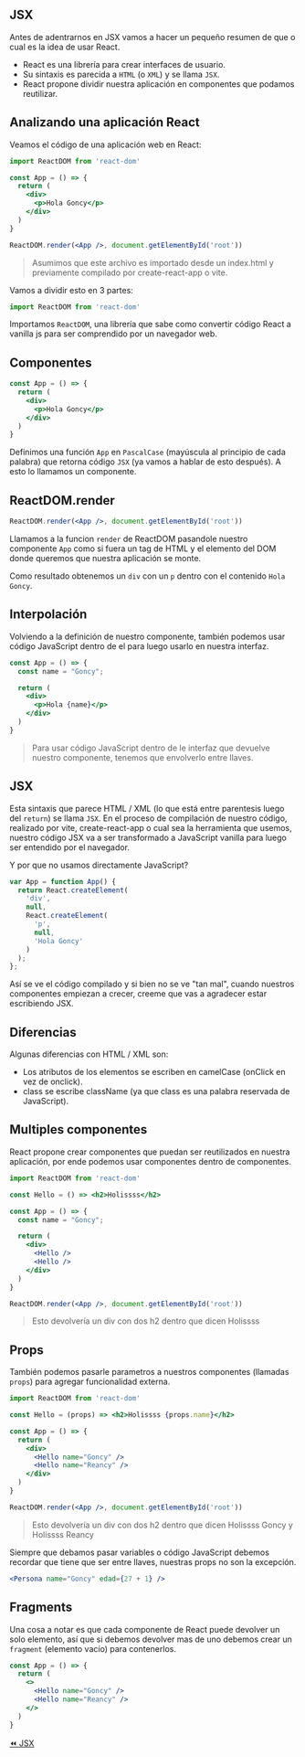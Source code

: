 ## JSX
Antes de adentrarnos en JSX vamos a hacer un pequeño resumen de que o cual es la idea de usar React.

* React es una librería para crear interfaces de usuario.
* Su sintaxis es parecida a `HTML` (o `XML`) y se llama `JSX`.
* React propone dividir nuestra aplicación en componentes que podamos reutilizar.

## Analizando una aplicación React
Veamos el código de una aplicación web en React:
```jsx
import ReactDOM from 'react-dom'

const App = () => {
  return (
    <div>
      <p>Hola Goncy</p>
    </div>
  )
}

ReactDOM.render(<App />, document.getElementById('root'))
```
> Asumimos que este archivo es importado desde un index.html y previamente compilado por create-react-app o vite.

Vamos a dividir esto en 3 partes:
```js
import ReactDOM from 'react-dom'
```
Importamos `ReactDOM`, una librería que sabe como convertir código React a vanilla js para ser comprendido por un navegador web.

## Componentes

```jsx
const App = () => {
  return (
    <div>
      <p>Hola Goncy</p>
    </div>
  )
}
```
Definimos una función `App` en `PascalCase` (mayúscula al principio de cada palabra) que retorna código `JSX` (ya vamos a hablar de esto después). A esto lo llamamos un componente.

## ReactDOM.render

```jsx
ReactDOM.render(<App />, document.getElementById('root'))
```
Llamamos a la funcion `render` de ReactDOM pasandole nuestro componente `App` como si fuera un tag de HTML y el elemento del DOM donde queremos que nuestra aplicación se monte.

Como resultado obtenemos un `div` con un `p` dentro con el contenido `Hola Goncy`.

## Interpolación

Volviendo a la definición de nuestro componente, también podemos usar código JavaScript dentro de el para luego usarlo en nuestra interfaz.

```jsx
const App = () => {
  const name = "Goncy";

  return (
    <div>
      <p>Hola {name}</p>
    </div>
  )
}
```
> Para usar código JavaScript dentro de le interfaz que devuelve nuestro componente, tenemos que envolverlo entre llaves.

## JSX

Esta sintaxis que parece HTML / XML (lo que está entre parentesis luego del `return`) se llama `JSX`. En el proceso de compilación de nuestro código, realizado por vite, create-react-app o cual sea la herramienta que usemos, nuestro código JSX va a ser transformado a JavaScript vanilla para luego ser entendido por el navegador.

Y por que no usamos directamente JavaScript?

```js
var App = function App() {
  return React.createElement(
    'div',
    null,
    React.createElement(
      'p',
      null,
      'Hola Goncy'
    )
  );
};
```
Así se ve el código compilado y si bien no se ve "tan mal", cuando nuestros componentes empiezan a crecer, creeme que vas a agradecer estar escribiendo JSX.

## Diferencias

Algunas diferencias con HTML / XML son:
* Los atributos de los elementos se escriben en camelCase (onClick en vez de onclick).
* class se escribe className (ya que class es una palabra reservada de JavaScript).

## Multiples componentes

React propone crear componentes que puedan ser reutilizados en nuestra aplicación, por ende podemos usar componentes dentro de componentes.

```jsx
import ReactDOM from 'react-dom'

const Hello = () => <h2>Holissss</h2>

const App = () => {
  const name = "Goncy";

  return (
    <div>
      <Hello />
      <Hello />
    </div>
  )
}

ReactDOM.render(<App />, document.getElementById('root'))
```
> Esto devolvería un div con dos h2 dentro que dicen Holissss

## Props

También podemos pasarle parametros a nuestros componentes (llamadas `props`) para agregar funcionalidad externa.

```jsx
import ReactDOM from 'react-dom'

const Hello = (props) => <h2>Holissss {props.name}</h2>

const App = () => {
  return (
    <div>
      <Hello name="Goncy" />
      <Hello name="Reancy" />
    </div>
  )
}

ReactDOM.render(<App />, document.getElementById('root'))
```
> Esto devolvería un div con dos h2 dentro que dicen Holissss Goncy y Holissss Reancy

Siempre que debamos pasar variables o código JavaScript debemos recordar que tiene que ser entre llaves, nuestras props no son la excepción.

```jsx
<Persona name="Goncy" edad={27 + 1} />
```

## Fragments

Una cosa a notar es que cada componente de React puede devolver un solo elemento, así que si debemos devolver mas de uno debemos crear un `fragment` (elemento vacío) para contenerlos.

```jsx
const App = () => {
  return (
    <>
      <Hello name="Goncy" />
      <Hello name="Reancy" />
    </>
  )
}
```

[⏪ JSX](../01-JSX)